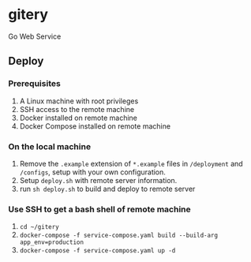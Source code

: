 # gitery
Go Web Service

## Deploy

### Prerequisites
1. A Linux machine with root privileges
2. SSH access to the remote machine
3. Docker installed on remote machine
4. Docker Compose installed on remote machine

### On the local machine
1. Remove the `.example` extension of `*.example` files in `/deployment` and `/configs`, setup with your own configuration.
2. Setup `deploy.sh` with remote server information.
3. run `sh deploy.sh` to build and deploy to remote server

### Use SSH to get a bash shell of remote machine
1. `cd ~/gitery`
2. `docker-compose -f service-compose.yaml build --build-arg app_env=production`
3. `docker-compose -f service-compose.yaml up -d`